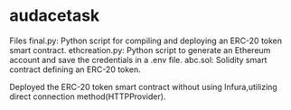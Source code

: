 # audacetask
Files
final.py: Python script for compiling and deploying an ERC-20 token smart contract.
ethcreation.py: Python script to generate an Ethereum account and save the credentials in a .env file.
abc.sol: Solidity smart contract defining an ERC-20 token.

Deployed the ERC-20 token smart contract without using Infura,utilizing direct connection method(HTTPProvider).
